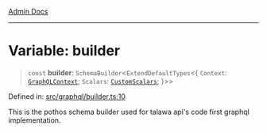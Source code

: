 [Admin Docs](/)

***

# Variable: builder

> `const` **builder**: `SchemaBuilder`\<`ExtendDefaultTypes`\<\{ `Context`: [`GraphQLContext`](../../context/type-aliases/GraphQLContext.md); `Scalars`: [`CustomScalars`](../../scalars/type-aliases/CustomScalars.md); \}\>\>

Defined in: [src/graphql/builder.ts:10](https://github.com/PurnenduMIshra129th/talawa-api/blob/6dd1cb0af1891b88aa61534ec8a6180536cd264f/src/graphql/builder.ts#L10)

This is the pothos schema builder used for talawa api's code first graphql implementation.
